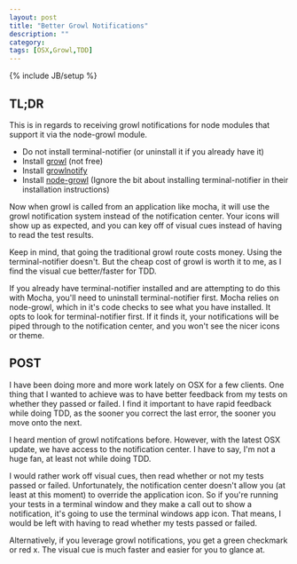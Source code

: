 ```yaml
---
layout: post
title: "Better Growl Notifications"
description: ""
category:
tags: [OSX,Growl,TDD]
---
```

{% include JB/setup %}
## TL;DR
This is in regards to receiving growl notifications for node modules that support it via the node-growl module.

- Do not install terminal-notifier (or uninstall it if you already have it)
- Install <a href="http://growl.info/purchase#AppStore" target="_blank">growl</a> (not free)
- Install <a href="http://growl.info/downloads#generaldownloads" target="_blank">growlnotify</a>
- Install <a href="https://github.com/tj/node-growl" target="_blank">node-growl</a> (Ignore the bit about installing terminal-notifier in their installation instructions)

Now when growl is called from an application like mocha, it will use the growl notification system instead of the notification center. Your icons will show up as expected, and you can key off of visual cues instead of having to read the test results.

Keep in mind, that going the traditional growl route costs money. Using the terminal-notifier doesn't. But the cheap cost of growl is worth it to me, as I find the visual cue better/faster for TDD.

If you already have terminal-notifier installed and are attempting to do this with Mocha, you'll need to uninstall terminal-notifier first. Mocha relies on node-growl, which in it's code checks to see what you have installed. It opts to look for terminal-notifier first. If it finds it, your notifications will be piped through to the notification center, and you won't see the nicer icons or theme. 

## POST

I have been doing more and more work lately on OSX for a few clients. One thing that I wanted to achieve was to have better feedback from my tests on whether they passed or failed. I find it important to have rapid feedback while doing TDD, as the sooner you correct the last error, the sooner you move onto the next. 

I heard mention of growl notifcations before. However, with the latest OSX update, we have access to the notification center. I have to say, I'm not a huge fan, at least not while doing TDD.

I would rather work off visual cues, then read whether or not my tests passed or failed. Unfortunately, the notification center doesn't allow you (at least at this moment) to override the application icon. So if you're running your tests in a terminal window and they make a call out to show a notification, it's going to use the terminal windows app icon. That means, I would be left with having to read whether my tests passed or failed. 

<p>
	Alternatively, if you leverage growl notifications, you get a green checkmark or red x. The visual cue is much faster and easier for you to glance at. 
</p>

